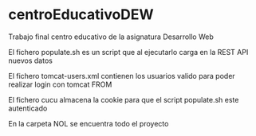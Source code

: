 # centroEducativoDEW
Trabajo final centro educativo de la asignatura Desarrollo Web  


El fichero populate.sh es un script que al ejecutarlo carga en la REST API nuevos datos

El fichero tomcat-users.xml contienen los usuarios valido para poder realizar login con tomcat FROM

El fichero cucu almacena la cookie para que el script populate.sh este autenticado

En la carpeta NOL se encuentra todo el proyecto
